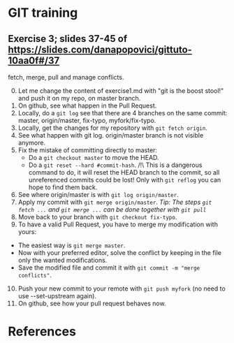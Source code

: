 # GIT training 
## Exercise 3; slides 37-45 of https://slides.com/danapopovici/gittuto-10aa0f#/37
fetch, merge, pull and manage conflicts.

0. Let me change the content of exercise1.md with "git is the boost stool!" and push it on my repo, on master branch.
1. On github, see what happen in the Pull Request.
2. Locally, do a `git log` see that there are 4 branches on the same commit: 
   master, origin/master, fix-typo, myfork/fix-typo.
3. Locally, get the changes for my repository with `git fetch origin`.
4. See what happen with git log.
   origin/master branch is not visible anymore.
5. Fix the mistake of committing directly to master:
   - Do a `git checkout master` to move the HEAD.
   - Do a `git reset --hard #commit-hash`.
      /!\ This is a dangerous command to do, it will reset the HEAD branch to the commit, so all unreferenced commits could be lost!
      Only with `git reflog` you can hope to find them back.
6. See where origin/master is with `git log origin/master`.
7. Apply my commit with `git merge origin/master`.
_Tip: The steps `git fetch ...` and `git merge ...` can be done together with `git pull`_
8. Move back to your branch with `git checkout fix-typo`.
9. To have a valid Pull Request, you have to merge my modification with yours:
  - The easiest way is `git merge master`.
  - Now with your preferred editor, solve the conflict by keeping in the file only the wanted modifications.
  - Save the modified file and commit it with `git commit -m "merge conflicts"`.
10. Push your new commit to your remote with `git push myfork` (no need to use --set-upstream again).
11. On github, see how your pull request behaves now.

# References
